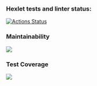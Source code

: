 ### Hexlet tests and linter status:
[![Actions Status](https://github.com/MaksymAfanasiev/frontend-project-lvl2/workflows/hexlet-check/badge.svg)](https://github.com/MaksymAfanasiev/frontend-project-lvl2/actions)

### Maintainability
<a href="https://codeclimate.com/github/MaksymAfanasiev/frontend-project-lvl2/maintainability"><img src="https://api.codeclimate.com/v1/badges/1c2a58c0d3a79f40e822/maintainability" /></a>

### Test Coverage
<a href="https://codeclimate.com/github/MaksymAfanasiev/frontend-project-lvl2/test_coverage"><img src="https://api.codeclimate.com/v1/badges/1c2a58c0d3a79f40e822/test_coverage" /></a>
